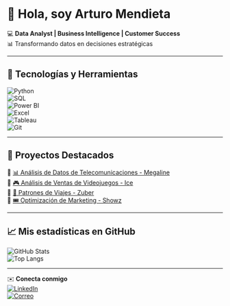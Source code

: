 
<!--
**artiie5/artiie5** is a ✨ _special_ ✨ repository because its `README.md` (this file) appears on your GitHub profile. -->

# 👋 Hola, soy Arturo Mendieta  

💻 **Data Analyst | Business Intelligence | Customer Success**  
📊 Transformando datos en decisiones estratégicas  

---

## 🚀 Tecnologías y Herramientas  
![Python](https://img.shields.io/badge/Python-3776AB?logo=python&logoColor=white)  
![SQL](https://img.shields.io/badge/SQL-4479A1?logo=postgresql&logoColor=white)  
![Power BI](https://img.shields.io/badge/Power%20BI-F2C811?logo=power-bi&logoColor=black)  
![Excel](https://img.shields.io/badge/Excel-217346?logo=microsoft-excel&logoColor=white)  
![Tableau](https://img.shields.io/badge/Tableau-E97627?logo=tableau&logoColor=white)  
![Git](https://img.shields.io/badge/Git-F05032?logo=git&logoColor=white)  

---

## 📂 Proyectos Destacados  
🔹 [📊 Análisis de Datos de Telecomunicaciones - Megaline](https://github.com/artiie5/proyecto-megaline)  
🔹 [🎮 Análisis de Ventas de Videojuegos - Ice](https://github.com/artiie5/proyecto-ice)  
🔹 [🚕 Patrones de Viajes - Zuber](https://github.com/artiie5/proyecto-zuber)  
🔹 [🎟️ Optimización de Marketing - Showz](https://github.com/artiie5/proyecto-showz)  

---

## 📈 Mis estadísticas en GitHub  
![GitHub Stats](https://github-readme-stats.vercel.app/api?username=artiie5&show_icons=true&theme=tokyonight)  
![Top Langs](https://github-readme-stats.vercel.app/api/top-langs/?username=artiie5&layout=compact&theme=tokyonight)  

---

✉️ **Conecta conmigo**  
[![LinkedIn](https://img.shields.io/badge/LinkedIn-0A66C2?logo=linkedin&logoColor=white)](https://linkedin.com/in/tu-linkedin)  
[![Correo](https://img.shields.io/badge/Email-D14836?logo=gmail&logoColor=white)](mailto:tuemail@gmail.com)  
